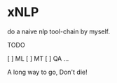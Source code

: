 # xNLP

do a naive nlp tool-chain by myself.

TODO

[ ] ML
[ ] MT
[ ] QA
...

A long way to go, Don't die!